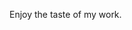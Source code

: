 <!-- ###  🖲 Ctrl + F5
![Metrics](https://metrics.lecoq.io/pacifiquem?template=classic&repositories.affiliations=&config.timezone=Africa%2FCairo)
 -->
Enjoy the taste of my work.
